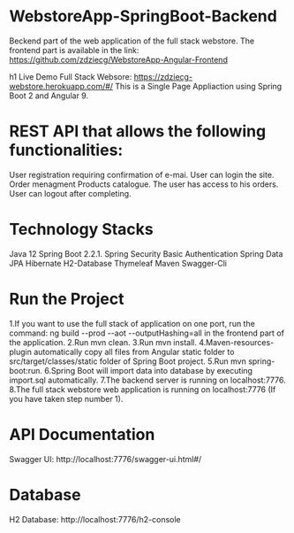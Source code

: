 # WebstoreApp-SpringBoot-Backend
Beckend part of the web application of the full stack webstore. 
The frontend part is available in the link: https://github.com/zdziecg/WebstoreApp-Angular-Frontend

h1 Live Demo Full Stack Websore: https://zdziecg-webstore.herokuapp.com/#/
This is a Single Page Appliaction using Spring Boot 2 and Angular 9.

# REST API that allows the following functionalities:

User registration requiring confirmation of e-mai.
User can login the site.
Order menagment
Products catalogue.
The user has access to his orders.
User can logout after completing.

# Technology Stacks

Java 12
Spring Boot 2.2.1.
Spring Security
Basic Authentication
Spring Data JPA
Hibernate
H2-Database
Thymeleaf
Maven
Swagger-Cli

# Run the Project

1.If you want to use the full stack of application on one port,
run the command: ng build --prod --aot --outputHashing=all
in the frontend part of the application.
2.Run mvn clean.
3.Run mvn install.
4.Maven-resources-plugin automatically copy all files from Angular static folder to src/target/classes/static folder of Spring Boot project.
5.Run mvn spring-boot:run.
6.Spring Boot will import data into database by executing import.sql automatically.
7.The backend server is running on localhost:7776.
8.The full stack webstore web application is running on localhost:7776 (If you have taken step number 1).

# API Documentation
Swagger UI: http://localhost:7776/swagger-ui.html#/
# Database
H2 Database: http://localhost:7776/h2-console
